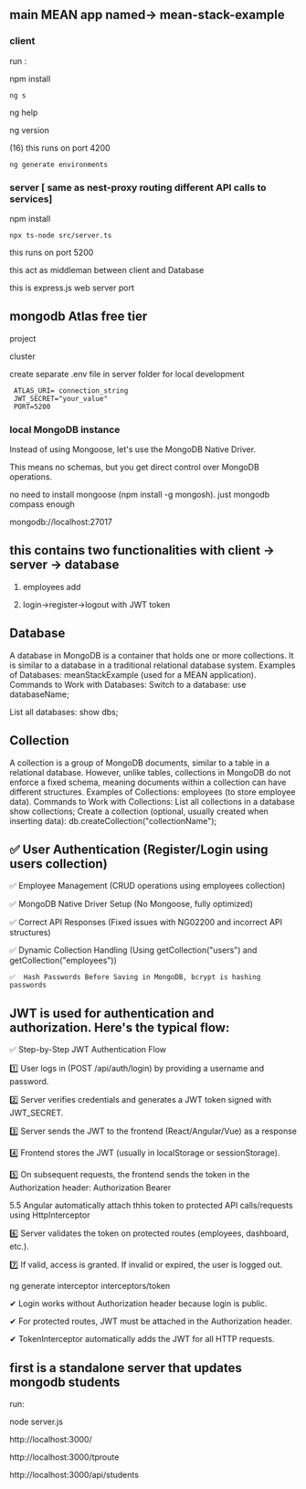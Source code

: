 ## main MEAN app named-> mean-stack-example
### client
run :

npm install

```
ng s
```
ng help

ng version

(16)
this runs on port 4200

```
ng generate environments
```

### server [ same as nest-proxy routing different API calls to services]
npm install

```
npx ts-node src/server.ts
```

this runs on port 5200

this act as middleman between client and Database

this is express.js web server port

## mongodb Atlas free tier
project

cluster

create separate .env file in server folder for local development
```
 ATLAS_URI= connection_string
 JWT_SECRET="your_value"  
 PORT=5200
```
### local MongoDB instance
Instead of using Mongoose, let's use the MongoDB Native Driver.

This means no schemas, but you get direct control over MongoDB operations.

no need to install mongoose (npm install -g mongosh). just mongodb compass enough

mongodb://localhost:27017

## this contains two functionalities with client -> server -> database
1. employees add

2. login->register->logout with JWT token



## Database
A database in MongoDB is a container that holds one or more collections. It is similar to a database in a traditional relational database system.
Examples of Databases:
meanStackExample (used for a MEAN application).
Commands to Work with Databases:
Switch to a database:
use databaseName;

List all databases:
show dbs;

##  Collection
A collection is a group of MongoDB documents, similar to a table in a relational database. However, unlike tables, collections in MongoDB do not enforce a fixed schema, meaning documents within a collection can have different structures.
Examples of Collections:
employees (to store employee data).
Commands to Work with Collections:
List all collections in a database
show collections;
Create a collection (optional, usually created when inserting data):
db.createCollection("collectionName");

## ✅ User Authentication (Register/Login using users collection)
✅ Employee Management (CRUD operations using employees collection)

✅ MongoDB Native Driver Setup (No Mongoose, fully optimized)

✅ Correct API Responses (Fixed issues with NG02200 and incorrect API structures)

✅ Dynamic Collection Handling (Using getCollection("users") and getCollection("employees"))

```
✅  Hash Passwords Before Saving in MongoDB, bcrypt is hashing passwords
```

## JWT is used for authentication and authorization. Here's the typical flow:

✅ Step-by-Step JWT Authentication Flow

1️⃣ User logs in (POST /api/auth/login) by providing a username and password.

2️⃣ Server verifies credentials and generates a JWT token signed with JWT_SECRET.

3️⃣ Server sends the JWT to the frontend (React/Angular/Vue) as a response

4️⃣ Frontend stores the JWT (usually in localStorage or sessionStorage).

5️⃣ On subsequent requests, the frontend sends the token in the Authorization header: Authorization Bearer

5.5 Angular automatically attach thhis token to protected API calls/requests using HttpInterceptor

6️⃣  Server validates the token on protected routes (employees, dashboard, etc.).

7️⃣ If valid, access is granted. If invalid or expired, the user is logged out.

ng generate interceptor interceptors/token

✔ Login works without Authorization header because login is public.

✔ For protected routes, JWT must be attached in the Authorization header.

✔ TokenInterceptor automatically adds the JWT for all HTTP requests.


## first is a standalone server that updates mongodb students 
run:

node server.js

http://localhost:3000/

http://localhost:3000/tproute

http://localhost:3000/api/students
